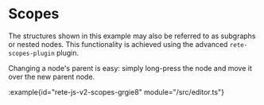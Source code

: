 # Scopes

The structures shown in this example may also be referred to as subgraphs or nested nodes. This functionality is achieved using the advanced `rete-scopes-plugin` plugin.

Changing a node's parent is easy: simply long-press the node and move it over the new parent node.

:example{id="rete-js-v2-scopes-grgie8" module="/src/editor.ts"}
